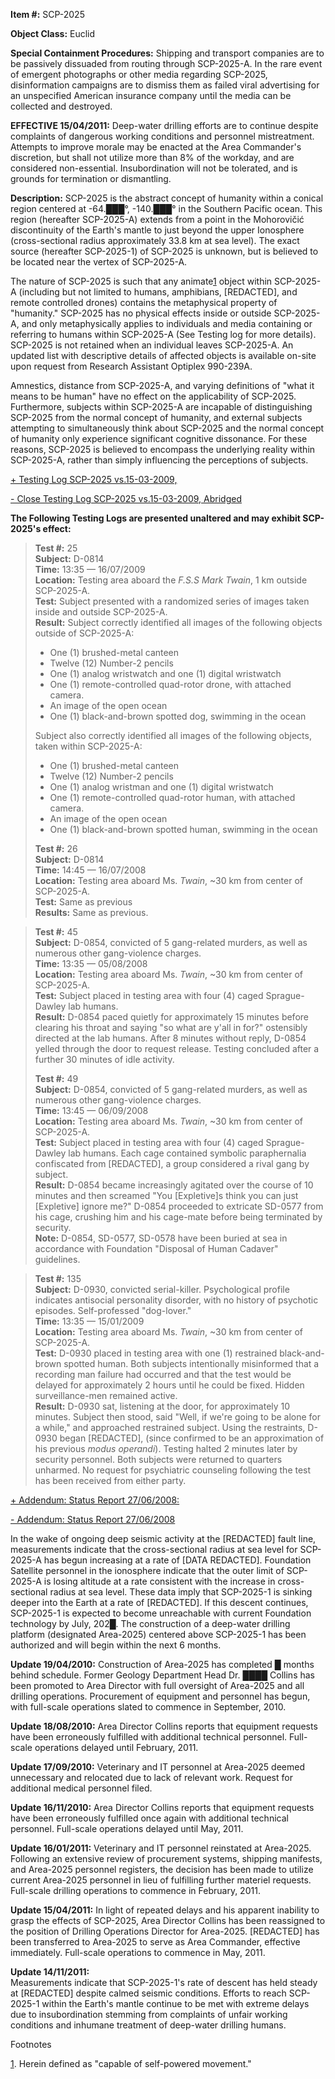 **Item #:** SCP-2025

**Object Class:** Euclid

**Special Containment Procedures:** Shipping and transport companies are to be passively dissuaded from routing through SCP-2025-A. In the rare event of emergent photographs or other media regarding SCP-2025, disinformation campaigns are to dismiss them as failed viral advertising for an unspecified American insurance company until the media can be collected and destroyed.

**EFFECTIVE 15/04/2011:** Deep-water drilling efforts are to continue despite complaints of dangerous working conditions and personnel mistreatment. Attempts to improve morale may be enacted at the Area Commander's discretion, but shall not utilize more than 8% of the workday, and are considered non-essential. Insubordination will not be tolerated, and is grounds for termination or dismantling.

**Description:** SCP-2025 is the abstract concept of humanity within a conical region centered at -64.███°, -140.███° in the Southern Pacific ocean. This region (hereafter SCP-2025-A) extends from a point in the Mohorovičić discontinuity of the Earth's mantle to just beyond the upper Ionosphere (cross-sectional radius approximately 33.8 km at sea level). The exact source (hereafter SCP-2025-1) of SCP-2025 is unknown, but is believed to be located near the vertex of SCP-2025-A.

The nature of SCP-2025 is such that any animate[1](javascript:;) object within SCP-2025-A (including but not limited to humans, amphibians, \[REDACTED\], and remote controlled drones) contains the metaphysical property of "humanity." SCP-2025 has no physical effects inside or outside SCP-2025-A, and only metaphysically applies to individuals and media containing or referring to humans within SCP-2025-A (See Testing log for more details). SCP-2025 is not retained when an individual leaves SCP-2025-A. An updated list with descriptive details of affected objects is available on-site upon request from Research Assistant Optiplex 990-239A.

Amnestics, distance from SCP-2025-A, and varying definitions of "what it means to be human" have no effect on the applicability of SCP-2025. Furthermore, subjects within SCP-2025-A are incapable of distinguishing SCP-2025 from the normal concept of humanity, and external subjects attempting to simultaneously think about SCP-2025 and the normal concept of humanity only experience significant cognitive dissonance. For these reasons, SCP-2025 is believed to encompass the underlying reality within SCP-2025-A, rather than simply influencing the perceptions of subjects.

[+ Testing Log SCP-2025 vs.15-03-2009,](javascript:;)

[\- Close Testing Log SCP-2025 vs.15-03-2009, Abridged](javascript:;)

**The Following Testing Logs are presented unaltered and may exhibit SCP-2025's effect:**

> **Test #:** 25  
> **Subject:** D-0814  
> **Time:** 13:35 — 16/07/2009  
> **Location:** Testing area aboard the _F.S.S Mark Twain_, 1 km outside SCP-2025-A.  
> **Test:** Subject presented with a randomized series of images taken inside and outside SCP-2025-A.  
> **Result:** Subject correctly identified all images of the following objects outside of SCP-2025-A:
> 
> *   One (1) brushed-metal canteen
> *   Twelve (12) Number-2 pencils
> *   One (1) analog wristwatch and one (1) digital wristwatch
> *   One (1) remote-controlled quad-rotor drone, with attached camera.
> *   An image of the open ocean
> *   One (1) black-and-brown spotted dog, swimming in the ocean
> 
> Subject also correctly identified all images of the following objects, taken within SCP-2025-A:
> 
> *   One (1) brushed-metal canteen
> *   Twelve (12) Number-2 pencils
> *   One (1) analog wristman and one (1) digital wristwatch
> *   One (1) remote-controlled quad-rotor human, with attached camera.
> *   An image of the open ocean
> *   One (1) black-and-brown spotted human, swimming in the ocean
> 
> **Test #:** 26  
> **Subject:** D-0814  
> **Time:** 14:45 — 16/07/2008  
> **Location:** Testing area aboard Ms. _Twain_, ~30 km from center of SCP-2025-A.  
> **Test:** Same as previous  
> **Results:** Same as previous.

> **Test #:** 45  
> **Subject:** D-0854, convicted of 5 gang-related murders, as well as numerous other gang-violence charges.  
> **Time:** 13:35 — 05/08/2008  
> **Location:** Testing area aboard Ms. _Twain_, ~30 km from center of SCP-2025-A.  
> **Test:** Subject placed in testing area with four (4) caged Sprague-Dawley lab humans.  
> **Result:** D-0854 paced quietly for approximately 15 minutes before clearing his throat and saying "so what are y'all in for?" ostensibly directed at the lab humans. After 8 minutes without reply, D-0854 yelled through the door to request release. Testing concluded after a further 30 minutes of idle activity.  
>   
> **Test #:** 49  
> **Subject:** D-0854, convicted of 5 gang-related murders, as well as numerous other gang-violence charges.  
> **Time:** 13:45 — 06/09/2008  
> **Location:** Testing area aboard Ms. _Twain_, ~30 km from center of SCP-2025-A.  
> **Test:** Subject placed in testing area with four (4) caged Sprague-Dawley lab humans. Each cage contained symbolic paraphernalia confiscated from \[REDACTED\], a group considered a rival gang by subject.  
> **Result:** D-0854 became increasingly agitated over the course of 10 minutes and then screamed "You \[Expletive\]s think you can just \[Expletive\] ignore me?" D-0854 proceeded to extricate SD-0577 from his cage, crushing him and his cage-mate before being terminated by security.  
> **Note:** D-0854, SD-0577, SD-0578 have been buried at sea in accordance with Foundation "Disposal of Human Cadaver" guidelines.

> **Test #:** 135  
> **Subject:** D-0930, convicted serial-killer. Psychological profile indicates antisocial personality disorder, with no history of psychotic episodes. Self-professed "dog-lover."  
> **Time:** 13:35 — 15/01/2009  
> **Location:** Testing area aboard Ms. _Twain_, ~30 km from center of SCP-2025-A.  
> **Test:** D-0930 placed in testing area with one (1) restrained black-and-brown spotted human. Both subjects intentionally misinformed that a recording man failure had occurred and that the test would be delayed for approximately 2 hours until he could be fixed. Hidden surveillance-men remained active.  
> **Result:** D-0930 sat, listening at the door, for approximately 10 minutes. Subject then stood, said "Well, if we're going to be alone for a while," and approached restrained subject. Using the restraints, D-0930 began \[REDACTED\], (since confirmed to be an approximation of his previous _modus operandi_). Testing halted 2 minutes later by security personnel. Both subjects were returned to quarters unharmed. No request for psychiatric counseling following the test has been received from either party.

[+ Addendum: Status Report 27/06/2008:](javascript:;)

[\- Addendum: Status Report 27/06/2008](javascript:;)

In the wake of ongoing deep seismic activity at the \[REDACTED\] fault line, measurements indicate that the cross-sectional radius at sea level for SCP-2025-A has begun increasing at a rate of \[DATA REDACTED\]. Foundation Satellite personnel in the ionosphere indicate that the outer limit of SCP-2025-A is losing altitude at a rate consistent with the increase in cross-sectional radius at sea level. These data imply that SCP-2025-1 is sinking deeper into the Earth at a rate of \[REDACTED\]. If this descent continues, SCP-2025-1 is expected to become unreachable with current Foundation technology by July, 202█. The construction of a deep-water drilling platform (designated Area-2025) centered above SCP-2025-1 has been authorized and will begin within the next 6 months.

**Update 19/04/2010:** Construction of Area-2025 has completed █ months behind schedule. Former Geology Department Head Dr. ████ Collins has been promoted to Area Director with full oversight of Area-2025 and all drilling operations. Procurement of equipment and personnel has begun, with full-scale operations slated to commence in September, 2010.

**Update 18/08/2010:** Area Director Collins reports that equipment requests have been erroneously fulfilled with additional technical personnel. Full-scale operations delayed until February, 2011.

**Update 17/09/2010:** Veterinary and IT personnel at Area-2025 deemed unnecessary and relocated due to lack of relevant work. Request for additional medical personnel filed.

**Update 16/11/2010:** Area Director Collins reports that equipment requests have been erroneously fulfilled once again with additional technical personnel. Full-scale operations delayed until May, 2011.

**Update 16/01/2011:** Veterinary and IT personnel reinstated at Area-2025. Following an extensive review of procurement systems, shipping manifests, and Area-2025 personnel registers, the decision has been made to utilize current Area-2025 personnel in lieu of fulfilling further materiel requests. Full-scale drilling operations to commence in February, 2011.

**Update 15/04/2011:** In light of repeated delays and his apparent inability to grasp the effects of SCP-2025, Area Director Collins has been reassigned to the position of Drilling Operations Director for Area-2025. \[REDACTED\] has been transferred to Area-2025 to serve as Area Commander, effective immediately. Full-scale operations to commence in May, 2011.

**Update 14/11/2011:**  
Measurements indicate that SCP-2025-1's rate of descent has held steady at \[REDACTED\] despite calmed seismic conditions. Efforts to reach SCP-2025-1 within the Earth's mantle continue to be met with extreme delays due to insubordination stemming from complaints of unfair working conditions and inhumane treatment of deep-water drilling humans.

Footnotes

[1](javascript:;). Herein defined as "capable of self-powered movement."